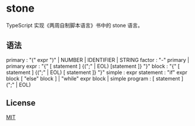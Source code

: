 # stone

TypeScript 实现《两周自制脚本语言》书中的 stone 语言。

## 语法

primary   : "(" expr ")" | NUMBER | IDENTIFIER | STRING
factor    : "-" primary | primary
expr      : "{" [ statement ] {(";" | EOL) [statement ]} "}"
block     : "{" [ statement ] {(";" | EOL) [ statement ]} "}"
simple    : expr
statement : "if" expr block [ "else" block ]
          | "while" expr block
          | simple
program   : [ statement ] (";" | EOL)

## License

[MIT](https://github.com/SyMind/stone/blob/main/LICENSE)
